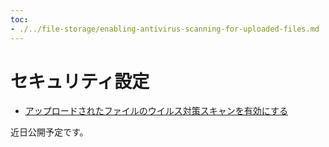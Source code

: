```yaml
---
toc:
- ./../file-storage/enabling-antivirus-scanning-for-uploaded-files.md
---
```

# セキュリティ設定

* [アップロードされたファイルのウイルス対策スキャンを有効にする](../file-storage/enabling-antivirus-scanning-for-uploaded-files.md)

近日公開予定です。
